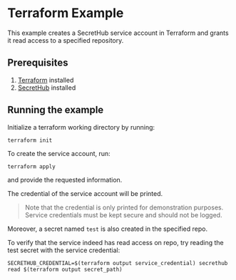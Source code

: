 # Terraform Example
This example creates a SecretHub service account in Terraform and grants it read access to a specified repository.

## Prerequisites
1. [Terraform](https://www.terraform.io/downloads.html) installed
2. [SecretHub](https://secrethub.io/docs/start/getting-started/#install) installed

## Running the example

Initialize a terraform working directory by running:
```
terraform init
```

To create the service account, run:
```
terraform apply
```
and provide the requested information.

The credential of the service account will be printed.

> Note that the credential is only printed for demonstration purposes.
> Service credentials must be kept secure and should not be logged.

Moreover, a secret named `test` is also created in the specified repo.

To verify that the service indeed has read access on repo, try reading the test secret with the service credential:
```
SECRETHUB_CREDENTIAL=$(terraform output service_credential) secrethub read $(terraform output secret_path)
```
